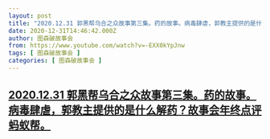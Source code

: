 ```yaml
---
layout: post
title: "2020.12.31 郭黑帮乌合之众故事第三集。药的故事。病毒肆虐，郭教主提供的是什么解药？故事会年终点评蚂蚁帮。"
date: 2020-12-31T14:46:42.000Z
author: 图森破故事会
from: https://www.youtube.com/watch?v=-EXX0kYpJnw
tags: [ 图森破故事会 ]
categories: [ 图森破故事会 ]
---
```

<!--1609426002000-->
[2020.12.31 郭黑帮乌合之众故事第三集。药的故事。病毒肆虐，郭教主提供的是什么解药？故事会年终点评蚂蚁帮。](https://www.youtube.com/watch?v=-EXX0kYpJnw)
------

<div>

</div>
